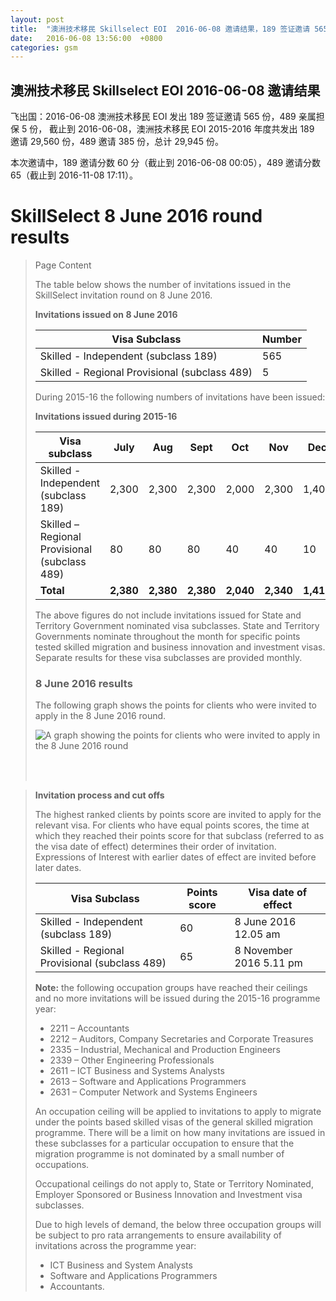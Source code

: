 ```yaml
---
layout: post
title:  "澳洲技术移民 Skillselect EOI  2016-06-08 邀请结果，189 签证邀请 565 份，489 亲属担保 5 份"
date:   2016-06-08 13:56:00  +0800
categories: gsm
---
```


## 澳洲技术移民 Skillselect EOI  2016-06-08 邀请结果

飞出国：2016-06-08 澳洲技术移民 EOI 发出 189 签证邀请 565 份，489 亲属担保 5 份，
截止到 2016-06-08，澳洲技术移民 EOI 2015-2016 年度共发出 189 邀请 29,560 份，489 邀请 385 份，总计 29,945 份。

本次邀请中，189 邀请分数 60 分（截止到 2016-06-08 00:05），489 邀请分数 65（截止到 2016-11-08 17:11）。

# SkillSelect 8 June 2016 round results
> <!--Page content-->
> Page Content
> 
> ​​​​​​​​​The table below shows the number of invitations issued in the SkillSelect invitation round on 8 June 2016.
> 
> **Invitations issued&nbsp;on&nbsp;8 June 2016**
> 
> | Visa Subclass | Number |
> | --- | --- |
> | Skilled - Independent (subclass 189) | 565 |
> | Skilled - Regional Provisional (subclass 489) | 5 |
> 
> During 2015-16 the following numbers of invitations have been issued:
> 
> **Invitations issued&nbsp;during 2015-16**
> 
> | Visa subclass | July | Aug | Sept | Oct | Nov | Dec | Jan | Feb | Mar | Apr | May | June | Total |
> | --- | --- | --- | --- | --- | --- | --- | --- | --- | --- | --- | --- | --- | --- |
> | Skilled - Independent (subclass 189) | 2,300  | 2,300  | 2,300  | 2,000  | 2,300  | 1,400  | 4,800  | 3,200 | 2,600 | 2,200 | 2,435 | 565 | 29,560 |
> | Skilled – Regional Provisional (subclass 489) | 80  | 80  | 80  | 40  | 40  | 10  | 10  | 10 | 10 | 10 | 10 | 5 | 385 |
> | **Total** | **2,380** | **2,380** | **2,380** | **2,040** | **2,340** | **1,410** | **4,810** | **3,210** | **2,610** | **2,210** | **2,910** | **570** | **29,945** |
> 
> The above figures do not include invitations issued for State and Territory Government nominated visa subclasses. State and Territory Governments nominate throughout the month for specific points tested skilled migration and business innovation and investment visas. Separate results for these visa subclasses are provided monthly.
> 
> ### 8 June&nbsp;2016 results
> 
> The following graph shows the points for clients who were invited to apply in the&nbsp;8 June 2016&nbsp;round.
> 
> ![A graph showing the points for clients who were invited to apply in the 8 June 2016 round](https://www.border.gov.au/WorkinginAustralia/PublishingImages/8-june-2016.gif)&nbsp;
> 
> ​ 
> 
> **Invitation process and cut offs**
> 
> The highest ranked clients by points score are invited to apply for the relevant visa. For clients who have equal points scores, the time at which they reached their points score for that subclass (referred to as the visa date of effect) determines their order of invitation. Expressions of Interest with earlier dates of effect are invited before later dates.
> 
> | Visa Subclass | Points score | Visa date of effect |
> | --- | --- | --- |
> | Skilled - Independent (subclass 189) | 60 | 8 June 2016 12.05 am |
> | Skilled - Regional Provisional (subclass 489) | 65 | 8 November 2016 5.11 pm |
> 
> **Note:**&nbsp;the following occupation groups have reached their ceilings and no more invitations will be issued during the 2015-16 programme year:
> 
> - 2211 – Accountants 
> - 2212 – Auditors, Company Secretaries and Corporate Treasures
> - 2335 – Industrial, Mechanical and Production Engineers
> - 2339 – Other Engineering Professionals 
> - 2611 – ICT Business and Systems Analysts
> - 2613 – Software and Applications Programmers
> - 2631 – Computer Network and Systems Engineers
> 
> An occupation ceiling will be applied to invitations to apply to migrate under the points based skilled visas of the general skilled migration programme. There will be a limit on how many invitations are issued in these subclasses for a particular occupation to ensure that the migration programme is not dominated by a small number of occupations.
> 
> Occupational ceilings do not apply to, State or Territory Nominated, Employer Sponsored or Business Innovation and Investment visa subclasses.
> 
> Due to high levels of demand, the below three occupation groups will be subject to pro rata arrangements to ensure availability of invitations across the programme year:
> 
> - ICT Business and System Analysts 
> - Software and Applications Programmers
> - Accountants.
> 
